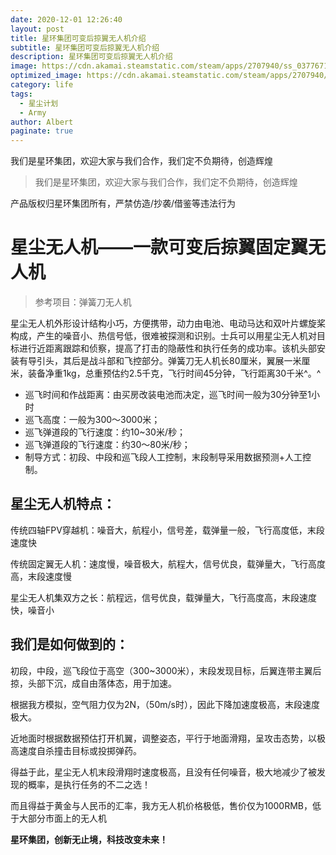 ```yaml
---
date: 2020-12-01 12:26:40
layout: post
title: 星环集团可变后掠翼无人机介绍
subtitle: 星环集团可变后掠翼无人机介绍
description: 星环集团可变后掠翼无人机介绍
image: https://cdn.akamai.steamstatic.com/steam/apps/2707940/ss_03776711d14b6ddcc8700bf24008d4588c4233f0.1920x1080.jpg?t=1707315013
optimized_image: https://cdn.akamai.steamstatic.com/steam/apps/2707940/ss_03776711d14b6ddcc8700bf24008d4588c4233f0.1920x1080.jpg?t=1707315013
category: life
tags:
  - 星尘计划
  - Army
author: Albert
paginate: true
---
```


我们是星环集团，欢迎大家与我们合作，我们定不负期待，创造辉煌
> 我们是星环集团，欢迎大家与我们合作，我们定不负期待，创造辉煌

产品版权归星环集团所有，严禁仿造/抄袭/借鉴等违法行为

# 星尘无人机——一款可变后掠翼固定翼无人机

> 参考项目：弹簧刀无人机

星尘无人机外形设计结构小巧，方便携带，动力由电池、电动马达和双叶片螺旋桨构成，产生的噪音小、热信号低，很难被探测和识别。士兵可以用星尘无人机对目标进行近距离跟踪和侦察，提高了打击的隐蔽性和执行任务的成功率。该机头部安装有导引头，其后是战斗部和飞控部分。弹簧刀无人机长80厘米，翼展一米厘米，装备净重1kg，总重预估约2.5千克，飞行时间45分钟，飞行距离30千米^。^

- 巡飞时间和作战距离：由买房改装电池而决定，巡飞时间一般为30分钟至1小时
- 巡飞高度：一般为300～3000米；
- 巡飞弹道段的飞行速度：约10\~30米/秒；
- 巡飞弹道段的飞行速度：约30～80米/秒；
- 制导方式：初段、中段和巡飞段人工控制，末段制导采用数据预测+人工控制。

## 星尘无人机特点：

传统四轴FPV穿越机：噪音大，航程小，信号差，载弹量一般，飞行高度低，末段速度快

传统固定翼无人机：速度慢，噪音极大，航程大，信号优良，载弹量大，飞行高度高，末段速度慢

星尘无人机集双方之长：航程远，信号优良，载弹量大，飞行高度高，末段速度快，噪音小

## 我们是如何做到的：

初段，中段，巡飞段位于高空（300\~3000米），末段发现目标，后翼连带主翼后掠，头部下沉，成自由落体态，用于加速。

根据我方模拟，空气阻力仅为2N，（50m/s时），因此下降加速度极高，末段速度极大。

近地面时根据数据预估打开机翼，调整姿态，平行于地面滑翔，呈攻击态势，以极高速度自杀撞击目标或投掷弹药。

得益于此，星尘无人机末段滑翔时速度极高，且没有任何噪音，极大地减少了被发现的概率，是执行任务的不二之选！

而且得益于黄金与人民币的汇率，我方无人机价格极低，售价仅为1000RMB，低于大部分市面上的无人机


**星环集团，创新无止境，科技改变未来！**
